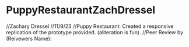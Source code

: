 # PuppyRestaurantZachDressel
//Zachary Dressel
//11/9/23
//Puppy Restaurant: Created a responsive replication of the prototype provided. (aliteration is fun).
//Peer Review by (Reivewers Name):
